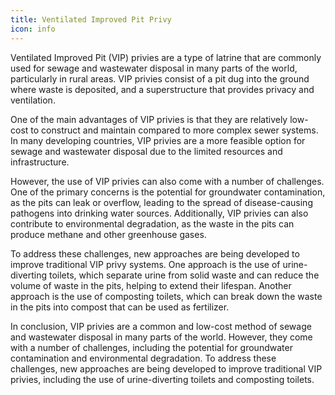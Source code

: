 ```yaml
---
title: Ventilated Improved Pit Privy
icon: info
---
```


Ventilated Improved Pit (VIP) privies are a type of latrine that are commonly used for sewage and wastewater disposal in many parts of the world, particularly in rural areas. VIP privies consist of a pit dug into the ground where waste is deposited, and a superstructure that provides privacy and ventilation.

One of the main advantages of VIP privies is that they are relatively low-cost to construct and maintain compared to more complex sewer systems. In many developing countries, VIP privies are a more feasible option for sewage and wastewater disposal due to the limited resources and infrastructure.

However, the use of VIP privies can also come with a number of challenges. One of the primary concerns is the potential for groundwater contamination, as the pits can leak or overflow, leading to the spread of disease-causing pathogens into drinking water sources. Additionally, VIP privies can also contribute to environmental degradation, as the waste in the pits can produce methane and other greenhouse gases.

To address these challenges, new approaches are being developed to improve traditional VIP privy systems. One approach is the use of urine-diverting toilets, which separate urine from solid waste and can reduce the volume of waste in the pits, helping to extend their lifespan. Another approach is the use of composting toilets, which can break down the waste in the pits into compost that can be used as fertilizer.

In conclusion, VIP privies are a common and low-cost method of sewage and wastewater disposal in many parts of the world. However, they come with a number of challenges, including the potential for groundwater contamination and environmental degradation. To address these challenges, new approaches are being developed to improve traditional VIP privies, including the use of urine-diverting toilets and composting toilets.
